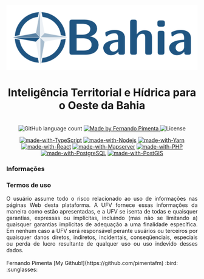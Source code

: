 <div align="center">
<img width="600" src="/assets/logo-blue.png" alt="OBahia - Inteligência Territorial e Hídrica para o Oeste da Bahia">
<h1>Inteligência Territorial e Hídrica para o Oeste da Bahia</h1>
<br>
</div>

<div align="center">
  <img alt="GitHub language count" src="https://img.shields.io/github/languages/count/pimentafm/obahia-temporal?color=blue&style=for-the-badge">

  <a href="https://github.com/pimentafm">
    <img alt="Made by Fernando Pimenta" src="https://img.shields.io/badge/made%20by-Fernando%20Pimenta-blue?style=for-the-badge">
  </a>

  <img alt="License" src="https://img.shields.io/badge/license-MIT-blue?style=for-the-badge">
</div>

<div align="center">

[![made-with-TypeScript](https://img.shields.io/badge/TypeScript-294E80?style=for-the-badge)](https://www.typescriptlang.org/)
[![made-with-Nodejs](https://img.shields.io/badge/Node-green?style=for-the-badge)](https://nodejs.org/)
[![made-with-Yarn](https://img.shields.io/badge/Yarn-2188b6?style=for-the-badge)](https://yarnpkg.com/)
[![made-with-React](https://img.shields.io/badge/React-61dafb?style=for-the-badge)](https://reactjs.org/)
[![made-with-Mapserver](https://img.shields.io/badge/mapserver-33a333?style=for-the-badge)](https://mapserver.org/)
[![made-with-PHP](https://img.shields.io/badge/Django-purple?style=for-the-badge)](https://www.php.net/)
[![made-with-PostgreSQL](https://img.shields.io/badge/PostgreSQL-33658f?style=for-the-badge)](https://www.postgresql.org/)
[![made-with-PostGIS](https://img.shields.io/badge/PostGIS-5a7a9f?style=for-the-badge)](https://postgis.net/)

</div>

### Informações
<div align="justify">

</div>

### Termos de uso
<div align="justify">
O usuário assume todo o risco relacionado ao uso de informações nas páginas Web desta plataforma. A UFV fornece essas informações da maneira como estão apresentadas, e a UFV se isenta de todas e quaisquer garantias, expressas ou implícitas, incluindo (mas não se limitando a) quaisquer garantias implícitas de adequação a uma finalidade específica. Em nenhum caso a UFV será responsável perante usuários ou terceiros por quaisquer danos diretos, indiretos, incidentais, conseqüenciais, especiais ou perda de lucro resultante de qualquer uso ou uso indevido desses dados.
</div>
<br>
Fernando Pimenta [My Github!](https://github.com/pimentafm) :bird: :sunglasses:

